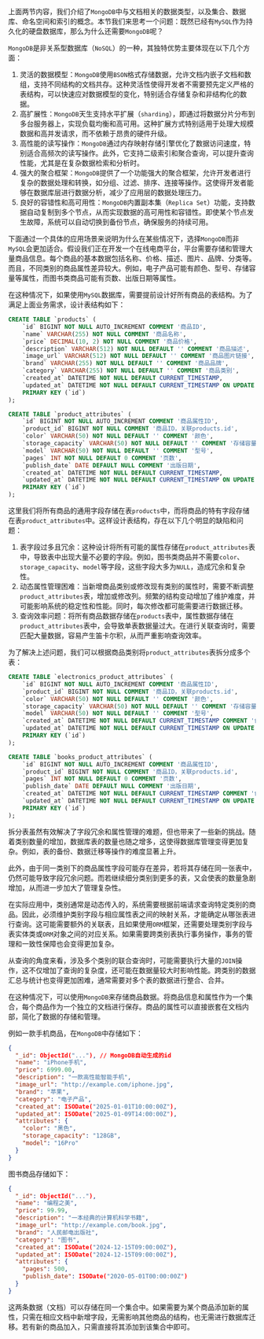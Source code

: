上面两节内容，我们介绍了`MongoDB`中与文档相关的数据类型，以及集合、数据库、命名空间和索引的概念。本节我们来思考一个问题：既然已经有`MySQL`作为持久化的硬盘数据库，那么为什么还需要`MongoDB`呢？

`MongoDB`是非关系型数据库（`NoSQL`）的一种，其独特优势主要体现在以下几个方面：

1. 灵活的数据模型：`MongoDB`使用`BSON`格式存储数据，允许文档内嵌子文档和数组，支持不同结构的文档共存。这种灵活性使得开发者不需要预先定义严格的表结构，可以快速应对数据模型的变化，特别适合存储复杂和非结构化的数据。
2. 高扩展性：`MongoDB`天生支持水平扩展（`sharding`），即通过将数据分片分布到多台服务器上，实现负载均衡和高可用。这种扩展方式特别适用于处理大规模数据和高并发请求，而不依赖于昂贵的硬件升级。
3. 高性能的读写操作：`MongoDB`通过内存映射存储引擎优化了数据访问速度，特别适合高频次的读写操作。此外，它支持二级索引和聚合查询，可以提升查询性能，尤其是在复杂数据检索和分析时。
4. 强大的聚合框架：`MongoDB`提供了一个功能强大的聚合框架，允许开发者进行复杂的数据处理和转换，如分组、过滤、排序、连接等操作。这使得开发者能够在数据库层进行数据分析，减少了应用层的数据处理压力。
5. 良好的容错性和高可用性：`MongoDB`内置副本集（`Replica Set`）功能，支持数据自动复制到多个节点，从而实现数据的高可用性和容错性。即使某个节点发生故障，系统可以自动切换到备份节点，确保服务的持续可用。

下面通过一个具体的应用场景来说明为什么在某些情况下，选择`MongoDB`而非`MySQL`会更加适合。假设我们正在开发一个在线电商平台，平台需要存储和管理大量商品信息。每个商品的基本数据包括名称、价格、描述、图片、品牌、分类等。而且，不同类别的商品属性差异较大。例如，电子产品可能有颜色、型号、存储容量等属性，而图书类商品可能有页数、出版日期等属性。

在这种情况下，如果使用`MySQL`数据库，需要提前设计好所有商品的表结构。为了满足上面业务需求，设计表结构如下：

```sql
CREATE TABLE `products` (
    `id` BIGINT NOT NULL AUTO_INCREMENT COMMENT '商品ID',
    `name` VARCHAR(255) NOT NULL COMMENT '商品名称',
    `price` DECIMAL(10, 2) NOT NULL COMMENT '商品价格',
    `description` VARCHAR(512) NOT NULL DEFAULT '' COMMENT '商品描述',
    `image_url` VARCHAR(512) NOT NULL DEFAULT '' COMMENT '商品图片链接',
    `brand` VARCHAR(255) NOT NULL DEFAULT '' COMMENT '商品品牌',
    `category` VARCHAR(255) NOT NULL DEFAULT '' COMMENT '商品类别',
    `created_at` DATETIME NOT NULL DEFAULT CURRENT_TIMESTAMP,
    `updated_at` DATETIME NOT NULL DEFAULT CURRENT_TIMESTAMP ON UPDATE CURRENT_TIMESTAMP,
    PRIMARY KEY (`id`)
);

CREATE TABLE `product_attributes` (
    `id` BIGINT NOT NULL AUTO_INCREMENT COMMENT '商品属性ID',
    `product_id` BIGINT NOT NULL COMMENT '商品ID，关联products.id',
    `color` VARCHAR(50) NOT NULL DEFAULT '' COMMENT '颜色',
    `storage_capacity` VARCHAR(50) NOT NULL DEFAULT '' COMMENT '存储容量',
    `model` VARCHAR(50) NOT NULL DEFAULT '' COMMENT '型号',
    `pages` INT NOT NULL DEFAULT 0 COMMENT '页数',
    `publish_date` DATE DEFAULT NULL COMMENT '出版日期',
    `created_at` DATETIME NOT NULL DEFAULT CURRENT_TIMESTAMP,
    `updated_at` DATETIME NOT NULL DEFAULT CURRENT_TIMESTAMP ON UPDATE CURRENT_TIMESTAMP,
    PRIMARY KEY (`id`)
);
```

这里我们将所有商品的通用字段存储在表`products`中，而将商品的特有字段存储在表`product_attributes`中。这样设计表结构，存在以下几个明显的缺陷和问题：

1. 表字段过多且冗余：这种设计将所有可能的属性存储在`product_attributes`表中，导致表中出现大量不必要的字段。例如，图书类商品并不需要`color`、`storage_capacity`、`model`等字段，这些字段大多为`NULL`，造成冗余和复杂性。
2. 动态属性管理困难：当新增商品类别或修改现有类别的属性时，需要不断调整`product_attributes`表，增加或修改列。频繁的结构变动增加了维护难度，并可能影响系统的稳定性和性能。同时，每次修改都可能需要进行数据迁移。
3. 查询效率问题：将所有商品数据存储在`products`表中，属性数据存储在`product_attributes`表中，会导致单表数据量过大。在进行关联查询时，需要匹配大量数据，容易产生笛卡尔积，从而严重影响查询效率。

为了解决上述问题，我们可以根据商品类别将`product_attributes`表拆分成多个表：

```sql
CREATE TABLE `electronics_product_attributes` (
    `id` BIGINT NOT NULL AUTO_INCREMENT COMMENT '商品属性ID',
    `product_id` BIGINT NOT NULL COMMENT '商品ID，关联products.id',
    `color` VARCHAR(50) NOT NULL DEFAULT '' COMMENT '颜色',
    `storage_capacity` VARCHAR(50) NOT NULL DEFAULT '' COMMENT '存储容量',
    `model` VARCHAR(50) NOT NULL DEFAULT '' COMMENT '型号',
    `created_at` DATETIME NOT NULL DEFAULT CURRENT_TIMESTAMP COMMENT '创建时间',
    `updated_at` DATETIME NOT NULL DEFAULT CURRENT_TIMESTAMP ON UPDATE CURRENT_TIMESTAMP COMMENT '更新时间',
    PRIMARY KEY (`id`)
);

CREATE TABLE `books_product_attributes` (
    `id` BIGINT NOT NULL AUTO_INCREMENT COMMENT '商品属性ID',
    `product_id` BIGINT NOT NULL COMMENT '商品ID，关联products.id',
    `pages` INT NOT NULL DEFAULT 0 COMMENT '页数',
    `publish_date` DATE DEFAULT NULL COMMENT '出版日期',
    `created_at` DATETIME NOT NULL DEFAULT CURRENT_TIMESTAMP COMMENT '创建时间',
    `updated_at` DATETIME NOT NULL DEFAULT CURRENT_TIMESTAMP ON UPDATE CURRENT_TIMESTAMP COMMENT '更新时间',
    PRIMARY KEY (`id`)
);
```

拆分表虽然有效解决了字段冗余和属性管理的难题，但也带来了一些新的挑战。随着类别数量的增加，数据库表的数量也随之增多，这使得数据库管理变得更加复杂。例如，表的备份、数据迁移等操作的难度显著上升。

此外，由于同一类别下的商品属性字段可能存在差异，若将其存储在同一张表中，仍然可能导致字段冗余问题。而若继续细分类别到更多的表，又会使表的数量急剧增加，从而进一步加大了管理复杂性。

在实际应用中，类别通常是动态传入的，系统需要根据前端请求查询特定类别的商品。因此，必须维护类别字段与相应属性表之间的映射关系，才能确定从哪张表进行查询。这可能需要额外的关联表，且如果使用`ORM`框架，还需要处理类别字段与表实体类或`ORM`对象之间的对应关系。如果需要跨类别表执行事务操作，事务的管理和一致性保障也会变得更加复杂。

从查询的角度来看，涉及多个类别的联合查询时，可能需要执行大量的`JOIN`操作，这不仅增加了查询的复杂度，还可能在数据量较大时影响性能。跨类别的数据汇总与统计也变得更加困难，通常需要对多个表的数据进行整合、合并。

在这种情况下，可以使用`MongoDB`来存储商品数据。将商品信息和属性作为一个集合，每个商品作为一个独立的文档进行保存。商品的属性可以直接嵌套在文档内部，简化了数据的存储和管理。

例如一款手机商品，在`MongoDB`中存储如下：

```json
{
  "_id": ObjectId("..."), // MongoDB自动生成的id
  "name": "iPhone手机",
  "price": 6999.00,
  "description": "一款高性能智能手机",
  "image_url": "http://example.com/iphone.jpg",
  "brand": "苹果",
  "category": "电子产品",
  "created_at": ISODate("2025-01-01T10:00:00Z"),
  "updated_at": ISODate("2025-01-09T14:00:00Z"),
  "attributes": {
    "color": "黑色",
    "storage_capacity": "128GB",
    "model": "16Pro"
  }
}
```

图书商品存储如下：

```json
{
  "_id": ObjectId("..."),
  "name": "编程之美",
  "price": 99.99,
  "description": "一本经典的计算机科学书籍",
  "image_url": "http://example.com/book.jpg",
  "brand": "人民邮电出版社",
  "category": "图书",
  "created_at": ISODate("2024-12-15T09:00:00Z"),
  "updated_at": ISODate("2024-12-15T09:00:00Z"),
  "attributes": {
    "pages": 500,
    "publish_date": ISODate("2020-05-01T00:00:00Z")
  }
}
```

这两条数据（文档）可以存储在同一个集合中。如果需要为某个商品添加新的属性，只需在相应文档中新增字段，无需影响其他商品的结构，也无需进行数据库迁移。若有新的商品加入，只需直接将其添加到该集合中即可。

